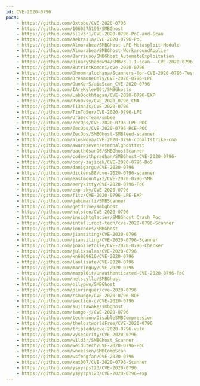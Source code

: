 ```yaml
---
id: CVE-2020-0796
pocs:
    - https://github.com/0xtobu/CVE-2020-0796
    - https://github.com/1060275195/SMBGhost
    - https://github.com/5l1v3r1/CVE-2020-0796-PoC-and-Scan
    - https://github.com/Aekras1a/CVE-2020-0796-PoC
    - https://github.com/Almorabea/SMBGhost-LPE-Metasploit-Module
    - https://github.com/Almorabea/SMBGhost-WorkaroundApplier
    - https://github.com/Barriuso/SMBGhost_AutomateExploitation
    - https://github.com/BinaryShadow94/SMBv3.1.1-scan---CVE-2020-0796
    - https://github.com/ButrintKomoni/cve-2020-0796
    - https://github.com/Dhoomralochana/Scanners-for-CVE-2020-0796-Testing
    - https://github.com/DreamoneOnly/CVE-2020-0796-LPE
    - https://github.com/GuoKerS/aioScan_CVE-2020-0796
    - https://github.com/IAreKyleW00t/SMBGhosts
    - https://github.com/LabDookhtegan/CVE-2020-0796-EXP
    - https://github.com/Rvn0xsy/CVE_2020_0796_CNA
    - https://github.com/T13nn3s/CVE-2020-0796
    - https://github.com/TinToSer/CVE-2020-0796-LPE
    - https://github.com/UraSecTeam/smbee
    - https://github.com/ZecOps/CVE-2020-0796-LPE-POC
    - https://github.com/ZecOps/CVE-2020-0796-RCE-POC
    - https://github.com/ZecOps/SMBGhost-SMBleed-scanner
    - https://github.com/aloswoya/CVE-2020-0796-cobaltstrike-cna
    - https://github.com/awareseven/eternalghosttest
    - https://github.com/bacth0san96/SMBGhostScanner
    - https://github.com/codewithpradhan/SMBGhost-CVE-2020-0796-
    - https://github.com/cory-zajicek/CVE-2020-0796-DoS
    - https://github.com/danigargu/CVE-2020-0796
    - https://github.com/dickens88/cve-2020-0796-scanner
    - https://github.com/eastmountyxz/CVE-2020-0796-SMB
    - https://github.com/eerykitty/CVE-2020-0796-PoC
    - https://github.com/exp-sky/CVE-2020-0796
    - https://github.com/f1tz/CVE-2020-0796-LPE-EXP
    - https://github.com/gabimarti/SMBScanner
    - https://github.com/getdrive/smbghost
    - https://github.com/halsten/CVE-2020-0796
    - https://github.com/insightglacier/SMBGhost_Crash_Poc
    - https://github.com/intelliroot-tech/cve-2020-0796-Scanner
    - https://github.com/ioncodes/SMBGhost
    - https://github.com/jiansiting/CVE-2020-0796
    - https://github.com/jiansiting/CVE-2020-0796-Scanner
    - https://github.com/joaozietolie/CVE-2020-0796-Checker
    - https://github.com/julixsalas/CVE-2020-0796
    - https://github.com/kn6869610/CVE-2020-0796
    - https://github.com/laolisafe/CVE-2020-0796
    - https://github.com/marcinguy/CVE-2020-0796
    - https://github.com/maxpl0it/Unauthenticated-CVE-2020-0796-PoC
    - https://github.com/netscylla/SMBGhost
    - https://github.com/ollypwn/SMBGhost
    - https://github.com/plorinquer/cve-2020-0796
    - https://github.com/rsmudge/CVE-2020-0796-BOF
    - https://github.com/section-c/CVE-2020-0796
    - https://github.com/sujitawake/smbghost
    - https://github.com/tango-j/CVE-2020-0796
    - https://github.com/technion/DisableSMBCompression
    - https://github.com/thelostworldFree/CVE-2020-0796
    - https://github.com/tripledd/cve-2020-0796-vuln
    - https://github.com/vysecurity/CVE-2020-0796
    - https://github.com/w1ld3r/SMBGhost_Scanner
    - https://github.com/weidutech/CVE-2020-0796-PoC
    - https://github.com/wneessen/SMBCompScan
    - https://github.com/wsfengfan/CVE-2020-0796
    - https://github.com/xax007/CVE-2020-0796-Scanner
    - https://github.com/ysyyrps123/CVE-2020-0796
    - https://github.com/ysyyrps123/CVE-2020-0796-exp
---
```

